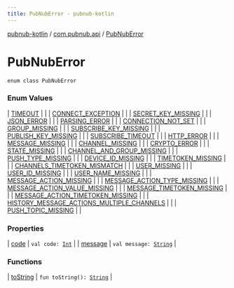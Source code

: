 ```yaml
---
title: PubNubError - pubnub-kotlin
---
```


[pubnub-kotlin](../../index.html) / [com.pubnub.api](../index.html) / [PubNubError](./index.html)

# PubNubError

`enum class PubNubError`

### Enum Values

| [TIMEOUT](-t-i-m-e-o-u-t.html) |  |
| [CONNECT_EXCEPTION](-c-o-n-n-e-c-t_-e-x-c-e-p-t-i-o-n.html) |  |
| [SECRET_KEY_MISSING](-s-e-c-r-e-t_-k-e-y_-m-i-s-s-i-n-g.html) |  |
| [JSON_ERROR](-j-s-o-n_-e-r-r-o-r.html) |  |
| [PARSING_ERROR](-p-a-r-s-i-n-g_-e-r-r-o-r.html) |  |
| [CONNECTION_NOT_SET](-c-o-n-n-e-c-t-i-o-n_-n-o-t_-s-e-t.html) |  |
| [GROUP_MISSING](-g-r-o-u-p_-m-i-s-s-i-n-g.html) |  |
| [SUBSCRIBE_KEY_MISSING](-s-u-b-s-c-r-i-b-e_-k-e-y_-m-i-s-s-i-n-g.html) |  |
| [PUBLISH_KEY_MISSING](-p-u-b-l-i-s-h_-k-e-y_-m-i-s-s-i-n-g.html) |  |
| [SUBSCRIBE_TIMEOUT](-s-u-b-s-c-r-i-b-e_-t-i-m-e-o-u-t.html) |  |
| [HTTP_ERROR](-h-t-t-p_-e-r-r-o-r.html) |  |
| [MESSAGE_MISSING](-m-e-s-s-a-g-e_-m-i-s-s-i-n-g.html) |  |
| [CHANNEL_MISSING](-c-h-a-n-n-e-l_-m-i-s-s-i-n-g.html) |  |
| [CRYPTO_ERROR](-c-r-y-p-t-o_-e-r-r-o-r.html) |  |
| [STATE_MISSING](-s-t-a-t-e_-m-i-s-s-i-n-g.html) |  |
| [CHANNEL_AND_GROUP_MISSING](-c-h-a-n-n-e-l_-a-n-d_-g-r-o-u-p_-m-i-s-s-i-n-g.html) |  |
| [PUSH_TYPE_MISSING](-p-u-s-h_-t-y-p-e_-m-i-s-s-i-n-g.html) |  |
| [DEVICE_ID_MISSING](-d-e-v-i-c-e_-i-d_-m-i-s-s-i-n-g.html) |  |
| [TIMETOKEN_MISSING](-t-i-m-e-t-o-k-e-n_-m-i-s-s-i-n-g.html) |  |
| [CHANNELS_TIMETOKEN_MISMATCH](-c-h-a-n-n-e-l-s_-t-i-m-e-t-o-k-e-n_-m-i-s-m-a-t-c-h.html) |  |
| [USER_MISSING](-u-s-e-r_-m-i-s-s-i-n-g.html) |  |
| [USER_ID_MISSING](-u-s-e-r_-i-d_-m-i-s-s-i-n-g.html) |  |
| [USER_NAME_MISSING](-u-s-e-r_-n-a-m-e_-m-i-s-s-i-n-g.html) |  |
| [MESSAGE_ACTION_MISSING](-m-e-s-s-a-g-e_-a-c-t-i-o-n_-m-i-s-s-i-n-g.html) |  |
| [MESSAGE_ACTION_TYPE_MISSING](-m-e-s-s-a-g-e_-a-c-t-i-o-n_-t-y-p-e_-m-i-s-s-i-n-g.html) |  |
| [MESSAGE_ACTION_VALUE_MISSING](-m-e-s-s-a-g-e_-a-c-t-i-o-n_-v-a-l-u-e_-m-i-s-s-i-n-g.html) |  |
| [MESSAGE_TIMETOKEN_MISSING](-m-e-s-s-a-g-e_-t-i-m-e-t-o-k-e-n_-m-i-s-s-i-n-g.html) |  |
| [MESSAGE_ACTION_TIMETOKEN_MISSING](-m-e-s-s-a-g-e_-a-c-t-i-o-n_-t-i-m-e-t-o-k-e-n_-m-i-s-s-i-n-g.html) |  |
| [HISTORY_MESSAGE_ACTIONS_MULTIPLE_CHANNELS](-h-i-s-t-o-r-y_-m-e-s-s-a-g-e_-a-c-t-i-o-n-s_-m-u-l-t-i-p-l-e_-c-h-a-n-n-e-l-s.html) |  |
| [PUSH_TOPIC_MISSING](-p-u-s-h_-t-o-p-i-c_-m-i-s-s-i-n-g.html) |  |

### Properties

| [code](code.html) | `val code: `[`Int`](https://kotlinlang.org/api/latest/jvm/stdlib/kotlin/-int/index.html) |
| [message](message.html) | `val message: `[`String`](https://kotlinlang.org/api/latest/jvm/stdlib/kotlin/-string/index.html) |

### Functions

| [toString](to-string.html) | `fun toString(): `[`String`](https://kotlinlang.org/api/latest/jvm/stdlib/kotlin/-string/index.html) |

